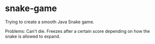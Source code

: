 # snake-game
Trying to create a smooth Java Snake game.

Problems:
  Can't die.
  Freezes after a certain score depending on how the snake is allowed to expand.
